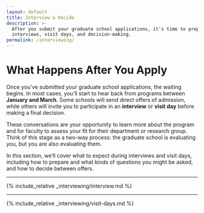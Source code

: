 ```yaml
---
layout: default
title: Interview & Decide
description: >-
  After you submit your graduate school applications, it's time to prepare for 
  interviews, visit days, and decision-making.
permalink: /interviewing/
---
```


# What Happens After You Apply

Once you’ve submitted your graduate school applications, the waiting begins.  In most cases, you’ll start to hear back from programs between **January and March**.  Some schools will send direct offers of admission, while others will invite you to participate in an **interview** or **visit day** before making a final decision.

These conversations are your opportunity to learn more about the program and for faculty to assess your fit for their department or research group.  <span class="highlight">Think of this stage as a two-way process: the graduate school is evaluating you, but you are also evaluating them.</span>

In this section, we’ll cover what to expect during interviews and visit days, including how to prepare and what kinds of questions you might be asked, and how to decide between offers.

---

{% include_relative _interviewing/interview.md %}

---

{% include_relative _interviewing/visit-days.md %}
